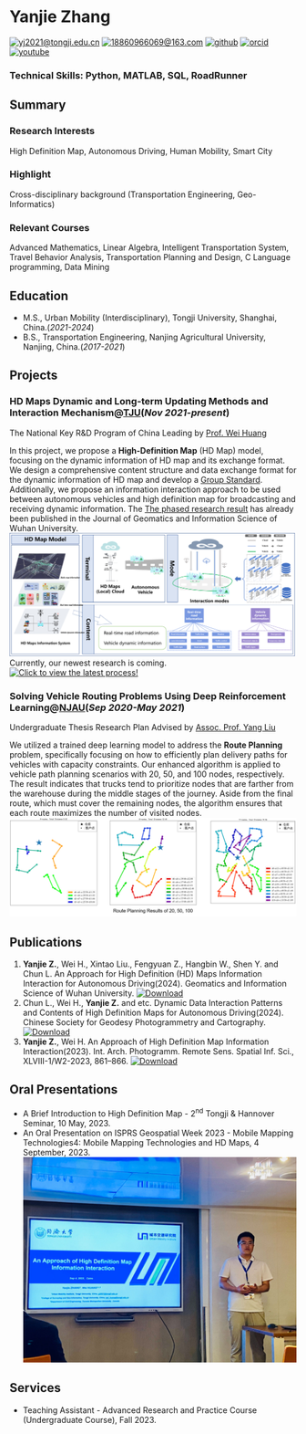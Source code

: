 # Yanjie Zhang 
[![yj2021@tongji.edu.cn](https://img.shields.io/badge/Email%20.edu-white?logo=gmail&logoColor=%23EA4335
)](mailto:yj2021@tongji.edu.cn)
[![18860966069@163.com](https://img.shields.io/badge/Email%20.outlook-white?logo=gmail&logoColor=%23EA4335
)](mailto:18860966069@163.com) [![github](https://img.shields.io/badge/GitHub-white?logo=github&logoColor=%23181717
)](https://github.com/yanjie99) [![orcid](https://img.shields.io/badge/ORCID-white?logo=orcid&logoColor=%23A6CE39
)](https://orcid.org/0009-0002-3627-1104)
[![youtube](https://img.shields.io/badge/YouTube-white?logo=youtube&logoColor=%23FF0000
)](https://www.youtube.com/@YanjieZhang-2024)

### Technical Skills: Python, MATLAB, SQL, RoadRunner


## Summary

### Research Interests
High Definition Map, Autonomous Driving, Human Mobility, Smart City

### Highlight
Cross-disciplinary background (Transportation Engineering, Geo-Informatics)

### Relevant Courses
Advanced Mathematics, Linear Algebra, Intelligent Transportation System, Travel Behavior Analysis, Transportation Planning and Design, C Language programming, Data Mining


## Education								       		
- M.S., Urban Mobility (Interdisciplinary), Tongji University, Shanghai, China.(_2021-2024_)	 			        		
- B.S., Transportation Engineering, Nanjing Agricultural University, Nanjing, China.(_2017-2021_)



## Projects
### HD Maps Dynamic and Long-term Updating Methods and Interaction Mechanism@[TJU](https://umi.tongji.edu.cn/en/Homepage.htm)(_Nov 2021-present_)

 The National Key R&D Program of China Leading by [Prof. Wei Huang](https://huangweibuct.github.io/weihuang.github.io/)

In this project, we propose a **High-Definition Map** (HD Map) model, focusing on the dynamic information of HD map and its exchange format. We design a comprehensive content structure and data exchange format for the dynamic information of HD map and develop a [Group Standard](https://www.csgpc.org/detail/23300.html). Additionally, we propose an information interaction approach to be used between autonomous vehicles and high definition map for broadcasting and receiving dynamic information. The [The phased research result](http://ch.whu.edu.cn/en/article/doi/10.13203/j.whugis20230166) has already been published in the Journal of Geomatics and Information Science of Wuhan University.
![alt text](/assets/img/Project1.png)
Currently, our newest research is coming. [![**Click to view the latest process!**](https://img.shields.io/badge/click-latest%20research-brightgreen?logoColor=%2300AEF0
)](https://github.com/yanjie99/HDMapII)



### Solving Vehicle Routing Problems Using Deep Reinforcement Learning@[NJAU](https://english.njau.edu.cn/)(_Sep 2020-May 2021_)

Undergraduate Thesis Research Plan Advised by [Assoc. Prof. Yang Liu](https://ai.njau.edu.cn/info/1062/1179.htm)

We utilized a trained deep learning model to address the **Route Planning** problem, specifically focusing on how to efficiently plan delivery paths for vehicles with capacity constraints. Our enhanced algorithm is applied to vehicle path planning scenarios with 20, 50, and 100 nodes, respectively. The result indicates that trucks tend to prioritize nodes that are farther from the warehouse during the middle stages of the journey. Aside from the final route, which must cover the remaining nodes, the algorithm ensures that each route maximizes the number of visited nodes.
![alt text](/assets/img/Project2.png)

## Publications
1. **Yanjie Z.**, Wei H., Xintao Liu., Fengyuan Z., Hangbin W., Shen Y. and Chun L. An Approach for High Definition (HD) Maps Information Interaction for Autonomous Driving(2024). Geomatics and Information Science of Wuhan University. [![Download](https://img.shields.io/badge/Source-Download-blue?logoColor=%2300AEF0)](http://ch.whu.edu.cn/en/article/doi/10.13203/j.whugis20230166)
2. Chun L., Wei H., **Yanjie Z.** and etc. Dynamic Data Interaction Patterns and Contents of High Definition Maps for Autonomous Driving(2024). Chinese Society for Geodesy Photogrammetry and Cartography. [![Download](https://img.shields.io/badge/Source-Download-blue?logoColor=%2300AEF0
)](https://www.csgpc.org/detail/23300.html)
3. **Yanjie Z.**, Wei H. An Approach of High Definition Map Information Interaction(2023). Int. Arch. Photogramm. Remote Sens. Spatial Inf. Sci., XLVIII-1/W2-2023, 861–866. [![Download](https://img.shields.io/badge/Source-Download-blue?logoColor=%2300AEF0
)](https://doi.org/10.5194/isprs-archives-XLVIII-1-W2-2023-861-2023)

## Oral Presentations
- A Brief Introduction to High Definition Map - 2<sup>nd</sup> Tongji & Hannover Seminar, 10 May, 2023.
- An Oral Presentation on ISPRS Geospatial Week 2023 - Mobile Mapping Technologies4: Mobile Mapping Technologies and HD Maps, 4 September, 2023.
![carioyj](/assets/img/Carioyj.jpg)

## Services
- Teaching Assistant - Advanced Research and Practice Course (Undergraduate Course), Fall 2023.
